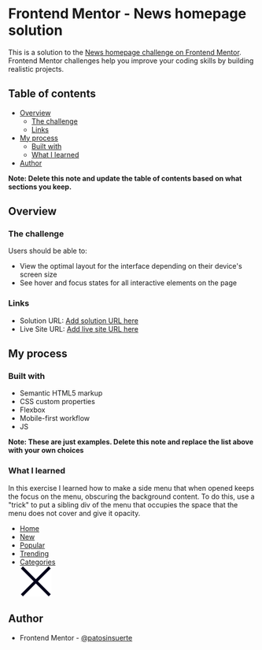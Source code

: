 # Frontend Mentor - News homepage solution

This is a solution to the [News homepage challenge on Frontend Mentor](https://www.frontendmentor.io/challenges/news-homepage-H6SWTa1MFl). Frontend Mentor challenges help you improve your coding skills by building realistic projects. 

## Table of contents

- [Overview](#overview)
  - [The challenge](#the-challenge)
  - [Links](#links)
- [My process](#my-process)
  - [Built with](#built-with)
  - [What I learned](#what-i-learned)
- [Author](#author)

**Note: Delete this note and update the table of contents based on what sections you keep.**

## Overview

### The challenge

Users should be able to:

- View the optimal layout for the interface depending on their device's screen size
- See hover and focus states for all interactive elements on the page


### Links

- Solution URL: [Add solution URL here](https://github.com/pabarcag/News-homepage)
- Live Site URL: [Add live site URL here](https://pabarcag.github.io/News-homepage/)

## My process

### Built with

- Semantic HTML5 markup
- CSS custom properties
- Flexbox
- Mobile-first workflow
- JS

**Note: These are just examples. Delete this note and replace the list above with your own choices**

### What I learned

In this exercise I learned how to make a side menu that when opened keeps the focus on the menu, obscuring the background content.
To do this, use a "trick" to put a sibling div of the menu that occupies the space that the menu does not cover and give it opacity.
        <div class="test-opacity-trick">
            <div class="opacity"></div>
            <nav class="nav">
                <ul class="nav__list">
                    <li class="nav__item"><a href="#" class="nav__link">Home</a></li>
                    <li class="nav__item"><a href="#" class="nav__link">New</a></li>
                    <li class="nav__item"><a href="#" class="nav__link">Popular</a></li>
                    <li class="nav__item"><a href="#" class="nav__link">Trending</a></li>
                    <li class="nav__item"><a href="#" class="nav__link">Categories</a></li>
                    <img src="./assets/images/icon-menu-close.svg" alt="close" class="nav__close">
                </ul>
            </nav>
        </div>


## Author

- Frontend Mentor - [@patosinsuerte](https://www.frontendmentor.io/profile/Patosinsuerte)
